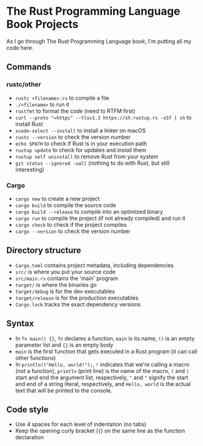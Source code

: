 # The Rust Programming Language Book Projects
As I go through The Rust Programming Language book, I'm putting all my code here.
## Commands
### rustc/other
- `rustc <filename>.rs` to compile a file
- `./<filename>` to run it
- `rustfmt` to format the code (need to RTFM first)
- `curl --proto "=https" --tlsv1.3 https://sh.rustup.rs -sSf | sh` to install Rust
- `xcode-select --install` to install a linker on macOS
- `rustc --version` to check the version number
- `echo $PATH` to check if Rust is in your execution path
- `rustup update` to check for updates and install them
- `rustup self uninstall` to remove Rust from your system
- `git status --ignored -uall` (nothing to do with Rust, but still interesting)
### Cargo
- `cargo new` to create a new project
- `cargo build` to compile the source code
- `cargo build --release` to compile into an optimized binary
- `cargo run` to compile the project (if not already compiled) and run it
- `cargo check` to check if the project compiles
- `cargo --version` to check the version number
## Directory structure
- `Cargo.toml` contains project metadata, including dependencies
- `src/` is where you put your source code
- `src/main.rs` contains the 'main' program
- `target/` is where the binaries go
- `target/debug` is for the dev executables
- `target/release` is for the production executables
- `Cargo.lock` tracks the exact dependency versions
## Syntax
- In `fn main() {}`, `fn` declares a function, `main` is its name, `()` is an empty parameter list and `{}` is an empty body
- `main` is the first function that gets executed in a Rust program (it can call other functions)
- In `println!("Hello, world!");`, `!` indicates that we're calling a macro (not a function), `println` (print line) is the name of the macro, `(` and `)` start and end the argument list, respectively, `"` and `"` signify the start and end of a string literal, respectively, and `Hello, world` is the actual text that will be printed to the console.
## Code style
- Use 4 spaces for each level of indentation (no tabs)
- Keep the opening curly bracket (`{`) on the same line as the function declaration
